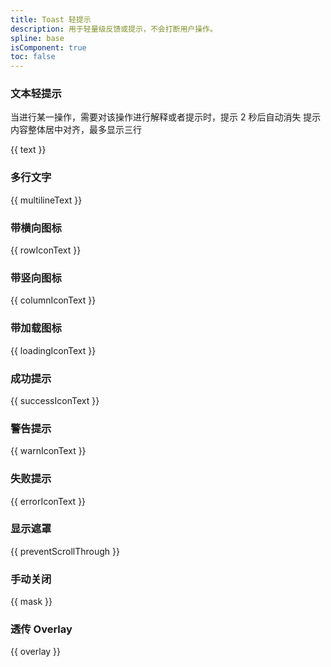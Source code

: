 ```yaml
---
title: Toast 轻提示
description: 用于轻量级反馈或提示，不会打断用户操作。
spline: base
isComponent: true
toc: false
---
```


### 文本轻提示

当进行某一操作，需要对该操作进行解释或者提示时，提示 2 秒后自动消失 提示内容整体居中对齐，最多显示三行

{{ text }}

### 多行文字

{{ multilineText }}

### 带横向图标

{{ rowIconText }}

### 带竖向图标

{{ columnIconText }}


### 带加载图标

{{ loadingIconText }}

### 成功提示

{{ successIconText }}

### 警告提示

{{ warnIconText }}

### 失败提示

{{ errorIconText }}

### 显示遮罩

{{ preventScrollThrough }}

### 手动关闭

{{ mask }}

### 透传 Overlay

{{ overlay }}
